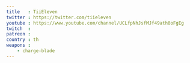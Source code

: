 ```yaml
---
title   : TiiEleven
twitter : https://twitter.com/tiieleven
youtube : https://www.youtube.com/channel/UCLfpNhJsfMJf49ath0oFgEg
twitch  :
patreon :
country : th
weapons :
    - charge-blade
---
```

